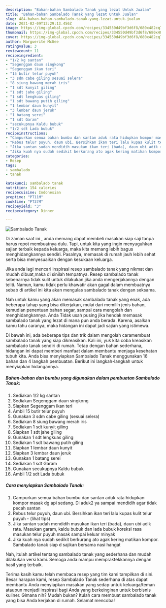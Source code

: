 ```yaml
---
description: "Bahan-bahan Sambalado Tanak yang lezat Untuk Jualan"
title: "Bahan-bahan Sambalado Tanak yang lezat Untuk Jualan"
slug: 484-bahan-bahan-sambalado-tanak-yang-lezat-untuk-jualan
date: 2021-02-09T12:29:13.456Z
image: https://img-global.cpcdn.com/recipes/334550d49bf3d6f8/680x482cq70/sambalado-tanak-foto-resep-utama.jpg
thumbnail: https://img-global.cpcdn.com/recipes/334550d49bf3d6f8/680x482cq70/sambalado-tanak-foto-resep-utama.jpg
cover: https://img-global.cpcdn.com/recipes/334550d49bf3d6f8/680x482cq70/sambalado-tanak-foto-resep-utama.jpg
author: Marguerite McGee
ratingvalue: 3
reviewcount: 11
recipeingredient:
- "1/2 kg santan"
- "Segenggam daun singkong"
- "Segenggam ikan teri"
- "15 butir telur puyuh"
- "3 sdm cabe giling sesuai selera"
- "8 siung bawang merah iris"
- "1 sdt kunyit giling"
- "1 sdt jahe giling"
- "1 sdt lengkuas giling"
- "1 sdt bawang putih giling"
- "1 lembar daun kunyit"
- "3 lembar daun jeruk"
- "1 batang serei"
- "1 sdt Garam"
- "secukupnya Kaldu bubuk"
- "1/2 sdt Lada bubuk"
recipeinstructions:
- "Campurkan semua bahan bumbu dan santan aduk rata hidupkan kompor masak dg api sedang. Di aduk2 ya sampai mendidih agar tidak pecah santan"
- "Rebus telur puyuh, daun ubi. Bersihkan ikan teri lalu kupas kulit telur puyuh           (lihat tips)"
- "Jika santan sudah mendidih masukan ikan teri (bada), daun ubi adik rata. Masukan garam, kaldu bubuk dan lada bubuk koreksi rasa masukan telur puyuh masak sampai keluar minyak"
- "Jika kuah nya sudah sedikit berkurang ato agak kering matikan kompor. Sambalado tanak siap d sajikan bersama nasi hangat"
categories:
- Resep
tags:
- sambalado
- tanak

katakunci: sambalado tanak 
nutrition: 154 calories
recipecuisine: Indonesian
preptime: "PT11M"
cooktime: "PT37M"
recipeyield: "3"
recipecategory: Dinner

---
```



![Sambalado Tanak](https://img-global.cpcdn.com/recipes/334550d49bf3d6f8/680x482cq70/sambalado-tanak-foto-resep-utama.jpg)

Di zaman  saat ini , anda memang dapat membeli masakan siap saji tanpa harus repot membuatnya dulu. Tapi, untuk kita yang ingin menyuguhkan sajian terbaik kepada keluarga, maka kita memang lebih bagus menghidangkannya sendiri. Pasalnya, memasak di rumah jauh lebih sehat serta bisa menyesuaikan dengan kesukaan keluarga.

Jika anda lagi mencari inspirasi resep sambalado tanak yang nikmat dan mudah dibuat,maka di sinilah tempatnya. Resep sambalado tanak  sebenarnya tidak sulit untuk dilakukan jika anda mengerjakannya dengan teliti. Namun, kamu tidak perlu khawatir akan gagal dalam membuatnya 
sebab di artikel ini kita akan mengulas sambalado tanak dengan seksama.  



Nah untuk kamu yang akan memasak sambalado tanak yang enak, ada beberapa tahap yang bisa dikerjakan, mulai dari memilih jenis bahan, kemudian penentuan bahan segar, sampai cara mengolah dan menghidangkannya. Anda Tidak usah pusing jika hendak memasak sambalado tanak yang lezat di mana pun anda berada. Karena, asalkan kamu  tahu caranya, maka hidangan ini dapat jadi sajian yang istimewa.

Di bawah ini, ada beberapa tips dan trik dalam mengolah caramembuat sambalado tanak yang siap dikreasikan. Kali ini, yuk kita coba kreasikan sambalado tanak sendiri di rumah. Tetap dengan bahan sederhana, hidangan ini dapat memberi manfaat dalam membantu menjaga kesehatan tubuh kita. Anda bisa menyiapkan Sambalado Tanak menggunakan 16 bahan dan 4 langkah pembuatan. Berikut ini langkah-langkah untuk menyiapkan hidangannya.

<!--inarticleads1-->

##### Bahan-bahan dan bumbu yang digunakan dalam pembuatan Sambalado Tanak:

1. Sediakan 1/2 kg santan
1. Sediakan Segenggam daun singkong
1. Siapkan Segenggam ikan teri
1. Ambil 15 butir telur puyuh
1. Gunakan 3 sdm cabe giling (sesuai selera)
1. Sediakan 8 siung bawang merah iris
1. Sediakan 1 sdt kunyit giling
1. Siapkan 1 sdt jahe giling
1. Gunakan 1 sdt lengkuas giling
1. Sediakan 1 sdt bawang putih giling
1. Siapkan 1 lembar daun kunyit
1. Siapkan 3 lembar daun jeruk
1. Gunakan 1 batang serei
1. Sediakan 1 sdt Garam
1. Gunakan secukupnya Kaldu bubuk
1. Ambil 1/2 sdt Lada bubuk




<!--inarticleads2-->

##### Cara menyiapkan Sambalado Tanak:

1. Campurkan semua bahan bumbu dan santan aduk rata hidupkan kompor masak dg api sedang. Di aduk2 ya sampai mendidih agar tidak pecah santan
1. Rebus telur puyuh, daun ubi. Bersihkan ikan teri lalu kupas kulit telur puyuh -           (lihat tips)
1. Jika santan sudah mendidih masukan ikan teri (bada), daun ubi adik rata. Masukan garam, kaldu bubuk dan lada bubuk koreksi rasa masukan telur puyuh masak sampai keluar minyak
1. Jika kuah nya sudah sedikit berkurang ato agak kering matikan kompor. Sambalado tanak siap d sajikan bersama nasi hangat




Nah, itulah artikel tentang  sambalado tanak  yang sederhana dan mudah dilakukan versi kami. Semoga anda mampu mempraktekkannya dengan hasil yang terbaik. 

Terima kasih kamu telah membaca resep yang tim kami tampilkan di sini. Besar harapan kami, resep  Sambalado Tanak sederhana di atas dapat membantu Anda menyiapkan masakan yang sedap untuk keluarga/teman ataupun menjadi inspirasi bagi Anda yang berkeinginan untuk berbisnis kuliner. Gimana nih? Mudah bukan? Itulah cara membuat sambalado tanak yang bisa Anda kerjakan di rumah. Selamat mencoba!

